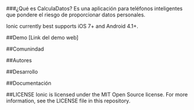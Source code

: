###¿Qué es CalculaDatos?
Es una aplicación para teléfonos inteligentes que pondere el riesgo de proporcionar datos personales.

Ionic currently best supports iOS 7+ and Android 4.1+.

##Demo
[Link del demo web]

##Comunindad

##Autores

##Desarrollo

##Documentación

##LICENSE
Ionic is licensed under the MIT Open Source license. For more information, see the LICENSE file in this repository.
